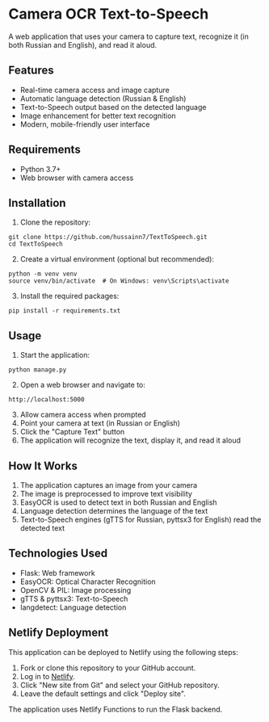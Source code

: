 # Camera OCR Text-to-Speech

A web application that uses your camera to capture text, recognize it (in both Russian and English), and read it aloud.

## Features

- Real-time camera access and image capture
- Automatic language detection (Russian & English)
- Text-to-Speech output based on the detected language
- Image enhancement for better text recognition
- Modern, mobile-friendly user interface

## Requirements

- Python 3.7+
- Web browser with camera access

## Installation

1. Clone the repository:
```
git clone https://github.com/hussainn7/TextToSpeech.git
cd TextToSpeech
```

2. Create a virtual environment (optional but recommended):
```
python -m venv venv
source venv/bin/activate  # On Windows: venv\Scripts\activate
```

3. Install the required packages:
```
pip install -r requirements.txt
```

## Usage

1. Start the application:
```
python manage.py
```

2. Open a web browser and navigate to:
```
http://localhost:5000
```

3. Allow camera access when prompted
4. Point your camera at text (in Russian or English)
5. Click the "Capture Text" button
6. The application will recognize the text, display it, and read it aloud

## How It Works

1. The application captures an image from your camera
2. The image is preprocessed to improve text visibility
3. EasyOCR is used to detect text in both Russian and English
4. Language detection determines the language of the text
5. Text-to-Speech engines (gTTS for Russian, pyttsx3 for English) read the detected text

## Technologies Used

- Flask: Web framework
- EasyOCR: Optical Character Recognition
- OpenCV & PIL: Image processing
- gTTS & pyttsx3: Text-to-Speech
- langdetect: Language detection

## Netlify Deployment

This application can be deployed to Netlify using the following steps:

1. Fork or clone this repository to your GitHub account.
2. Log in to [Netlify](https://www.netlify.com/).
3. Click "New site from Git" and select your GitHub repository.
4. Leave the default settings and click "Deploy site".

The application uses Netlify Functions to run the Flask backend. 